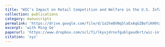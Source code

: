 ```yaml
---
title: "WIC’s Impact on Retail Competition and Welfare in the U.S. Infant Formula Market"
collection: publications
category: manuscripts
permalink: 'https://drive.google.com/file/d/1aIheBVNq5laExAqGZBofiKH9ta711aig/view'
excerpt: 'with Ming Ge'
paperurl: 'https://www.dropbox.com/scl/fi/lkyxjdrnxfgublgaudkrt/wic-infant-paper.pdf?rlkey=fhi3bs47yodteia1lip6ybmbh&st=l33tiwt8&dl=0'
citation: 'xyz'
---
```

